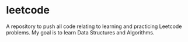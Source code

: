 # leetcode

A repository to push all code relating to learning and practicing Leetcode problems. My goal is to learn Data Structures and Algorithms.

